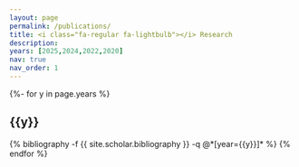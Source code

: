 ```yaml
---
layout: page
permalink: /publications/
title: <i class="fa-regular fa-lightbulb"></i> Research
description:
years: [2025,2024,2022,2020]
nav: true
nav_order: 1
---
```

<!-- _pages/publications.md -->
<div class="publications">

{%- for y in page.years %}
  <h2 class="year">{{y}}</h2>
  {% bibliography -f {{ site.scholar.bibliography }} -q @*[year={{y}}]* %}
{% endfor %}

</div>

